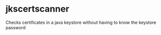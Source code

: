 # jkscertscanner
Checks certificates in a java keystore without having to know the keystore password
